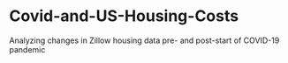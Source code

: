 # Covid-and-US-Housing-Costs
Analyzing changes in Zillow housing data pre- and post-start of COVID-19 pandemic
